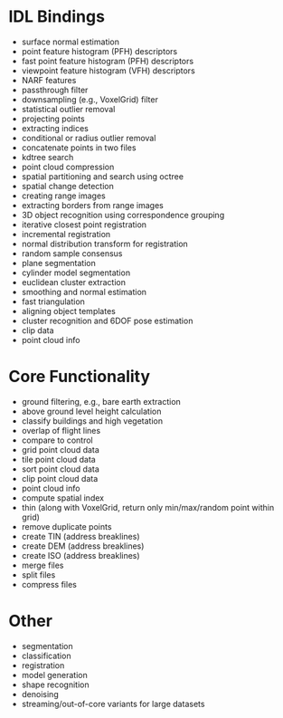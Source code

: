# IDL Bindings

* surface normal estimation
* point feature histogram (PFH) descriptors
* fast point feature histogram (PFH) descriptors
* viewpoint feature histogram (VFH) descriptors
* NARF features
* passthrough filter
* downsampling (e.g., VoxelGrid) filter
* statistical outlier removal
* projecting points
* extracting indices
* conditional or radius outlier removal
* concatenate points in two files
* kdtree search
* point cloud compression
* spatial partitioning and search using octree
* spatial change detection
* creating range images
* extracting borders from range images
* 3D object recognition using correspondence grouping
* iterative closest point registration
* incremental registration
* normal distribution transform for registration
* random sample consensus
* plane segmentation
* cylinder model segmentation
* euclidean cluster extraction
* smoothing and normal estimation
* fast triangulation
* aligning object templates
* cluster recognition and 6DOF pose estimation
* clip data
* point cloud info

# Core Functionality

* ground filtering, e.g., bare earth extraction
* above ground level height calculation
* classify buildings and high vegetation
* overlap of flight lines
* compare to control
* grid point cloud data
* tile point cloud data
* sort point cloud data
* clip point cloud data
* point cloud info
* compute spatial index
* thin (along with VoxelGrid, return only min/max/random point within grid)
* remove duplicate points
* create TIN (address breaklines)
* create DEM (address breaklines)
* create ISO (address breaklines)
* merge files
* split files
* compress files

# Other

* segmentation
* classification
* registration
* model generation
* shape recognition
* denoising
* streaming/out-of-core variants for large datasets
